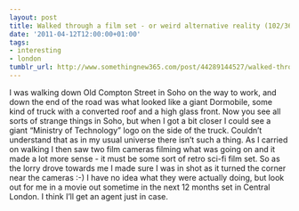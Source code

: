 ```yaml
---
layout: post
title: Walked through a film set - or weird alternative reality (102/365)
date: '2011-04-12T12:00:00+01:00'
tags:
- interesting
- london
tumblr_url: http://www.somethingnew365.com/post/44289144527/walked-through-a-film-set-or-weird-alternativ
---
```

I was walking down Old Compton Street in Soho on the way to work, and down the end of the road was what looked like a giant Dormobile, some kind of truck with a converted roof and a high glass front.
Now you see all sorts of strange things in Soho, but when I got a bit closer I could see a giant “Ministry of Technology” logo on the side of the truck. Couldn’t understand that as in my usual universe there isn’t such a thing.
As I carried on walking I then saw two film cameras filming what was going on and it made a lot more sense - it must be some sort of retro sci-fi film set. So as the lorry drove towards me I made sure I was in shot as it turned the corner near the cameras :-)
I have no idea what they were actually doing, but look out for me in a movie out sometime in the next 12 months set in Central London. I think I’ll get an agent just in case.
